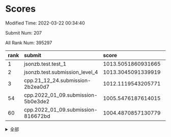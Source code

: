 # Scores

Modified Time: 2022-03-22 00:34:40

Submit Num: 207

All Rank Num: 395297

| rank |               submit               |       score        |       sigma        | pk_num |
| :--- | :--------------------------------- | :----------------- | :----------------- | :----- |
| 1    | jsonzb.test.test_1                 | 1013.5051860931665 | 0.809475494969395  | 7636   |
| 2    | jsonzb.test.submission_level_4     | 1013.3045091339919 | 0.8045881390398025 | 7640   |
| 3    | cpp.21_12_24.submission-2b2ea0d7   | 1012.1119543205771 | 0.8029288491403079 | 7641   |
| 54   | cpp.2022_01_09.submission-5b0e3de2 | 1005.5476187614015 | 0.7210399801367973 | 7637   |
| 60   | cpp.2022_01_09.submission-816672bd | 1004.4870857130779 | 0.7211935246985366 | 7639   |


<details>
<summary>全部</summary>

| rank |                 submit                 |       score        |       sigma        | pk_num |
| :--- | :------------------------------------- | :----------------- | :----------------- | :----- |
| 1    | jsonzb.test.test_1                     | 1013.5051860931665 | 0.809475494969395  | 7636   |
| 2    | jsonzb.test.submission_level_4         | 1013.3045091339919 | 0.8045881390398025 | 7640   |
| 3    | cpp.21_12_24.submission-2b2ea0d7       | 1012.1119543205771 | 0.8029288491403079 | 7641   |
| 4    | gobigger.level_3.submission_level_3_10 | 1011.5527471034077 | 0.7540395769346858 | 7636   |
| 5    | gobigger.level_3.submission_level_3_21 | 1011.3304103043255 | 0.784008629674298  | 7639   |
| 6    | gobigger.level_3.submission_level_3_44 | 1011.3239647519631 | 0.7618419112895586 | 7641   |
| 7    | gobigger.level_3.submission_level_3_22 | 1011.0932415967484 | 0.7642295451044263 | 7645   |
| 8    | gobigger.level_3.submission_level_3_5  | 1011.088093817528  | 0.7686309828366344 | 7641   |
| 9    | gobigger.level_3.submission_level_3_4  | 1010.912814121894  | 0.7742916164533736 | 7635   |
| 10   | gobigger.level_3.submission_level_3_15 | 1010.8780709038755 | 0.7478969862349646 | 7633   |
| 11   | gobigger.level_3.submission_level_3_32 | 1010.8577506656574 | 0.7760305955872141 | 7639   |
| 12   | gobigger.level_3.submission_level_3_27 | 1010.7860220786087 | 0.7885526054813402 | 7638   |
| 13   | gobigger.level_3.submission_level_3_37 | 1010.7519858392031 | 0.7905676805956272 | 7635   |
| 14   | gobigger.level_3.submission_level_3_18 | 1010.7499659545915 | 0.7748327323175015 | 7638   |
| 15   | gobigger.level_3.submission_level_3_12 | 1010.6549429999172 | 0.7470555663585754 | 7634   |
| 16   | gobigger.level_3.submission_level_3_26 | 1010.5986685746058 | 0.7502642447517103 | 7635   |
| 17   | gobigger.level_3.submission_level_3_24 | 1010.5240762227169 | 0.7707587209691951 | 7643   |
| 18   | gobigger.level_3.submission_level_3_1  | 1010.3395828777001 | 0.7660799691663414 | 7641   |
| 19   | gobigger.level_3.submission_level_3_2  | 1010.3306100092067 | 0.7471034690561188 | 7640   |
| 20   | gobigger.level_3.submission_level_3_8  | 1010.3183625763355 | 0.76104344040805   | 7639   |
| 21   | gobigger.level_3.submission_level_3_48 | 1010.3102626082613 | 0.7499783600830798 | 7635   |
| 22   | gobigger.level_3.submission_level_3_7  | 1010.2971907421991 | 0.7594902361516258 | 7635   |
| 23   | gobigger.level_3.submission_level_3_45 | 1010.2891630214874 | 0.7905285986821782 | 7637   |
| 24   | gobigger.level_3.submission_level_3_42 | 1010.2217243572067 | 0.7749447176437991 | 7637   |
| 25   | gobigger.level_3.submission_level_3_13 | 1010.1331595358374 | 0.7466375503650818 | 7634   |
| 26   | gobigger.level_3.submission_level_3_35 | 1010.1166608669225 | 0.7716465483209485 | 7640   |
| 27   | gobigger.level_3.submission_level_3_40 | 1010.0938565881736 | 0.732782569436648  | 7638   |
| 28   | gobigger.level_3.submission_level_3_3  | 1010.0604114004166 | 0.7532439221276412 | 7643   |
| 29   | gobigger.level_3.submission_level_3_9  | 1010.0598122119374 | 0.7840429402970882 | 7640   |
| 30   | gobigger.level_3.submission_level_3_43 | 1010.0046066480667 | 0.7841602370094507 | 7639   |
| 31   | gobigger.level_3.submission_level_3_41 | 1009.9451851556781 | 0.76820984924952   | 7638   |
| 32   | gobigger.level_3.submission_level_3_19 | 1009.9266885515534 | 0.7735057776472349 | 7636   |
| 33   | gobigger.level_3.submission_level_3_0  | 1009.9149247100108 | 0.7275421391040277 | 7641   |
| 34   | gobigger.level_3.submission_level_3_28 | 1009.8821010858028 | 0.7439929258100274 | 7640   |
| 35   | gobigger.level_3.submission_level_3_11 | 1009.8422124718111 | 0.7703476908247133 | 7639   |
| 36   | gobigger.level_3.submission_level_3_47 | 1009.8291196596667 | 0.7438032595337115 | 7640   |
| 37   | gobigger.level_3.submission_level_3_6  | 1009.6154654989027 | 0.7550578897802723 | 7646   |
| 38   | gobigger.level_3.submission_level_3_23 | 1009.5665986917429 | 0.7414729326732512 | 7641   |
| 39   | gobigger.level_3.submission_level_3_20 | 1009.4869619048176 | 0.7481691803997124 | 7634   |
| 40   | gobigger.level_3.submission_level_3_36 | 1009.4791033237906 | 0.7434091590942548 | 7641   |
| 41   | gobigger.level_3.submission_level_3_38 | 1009.4608869017079 | 0.7594930466829141 | 7639   |
| 42   | gobigger.level_3.submission_level_3_29 | 1009.4438194168964 | 0.7472342754405148 | 7641   |
| 43   | gobigger.level_3.submission_level_3_31 | 1009.4294371607122 | 0.7579717463488918 | 7641   |
| 44   | gobigger.level_3.submission_level_3_46 | 1009.2026035683242 | 0.7674911752102194 | 7643   |
| 45   | gobigger.level_3.submission_level_3_14 | 1009.1889939673218 | 0.7360019938795126 | 7638   |
| 46   | gobigger.level_3.submission_level_3_33 | 1009.1576603244831 | 0.7381014113600738 | 7635   |
| 47   | gobigger.level_3.submission_level_3_39 | 1009.0050191743504 | 0.7369887796321306 | 7640   |
| 48   | gobigger.level_3.submission_level_3_17 | 1008.8869557191496 | 0.7527765696372244 | 7636   |
| 49   | gobigger.level_3.submission_level_3_34 | 1008.8080798113251 | 0.7484796281001858 | 7640   |
| 50   | gobigger.level_3.submission_level_3_49 | 1008.790351337022  | 0.7317766342144749 | 7632   |
| 51   | gobigger.level_3.submission_level_3_16 | 1008.69328165302   | 0.7563764947585769 | 7640   |
| 52   | gobigger.level_3.submission_level_3_30 | 1008.2855995280715 | 0.7452919164623197 | 7638   |
| 53   | gobigger.level_3.submission_level_3_25 | 1007.2342053885881 | 0.7377603585554041 | 7635   |
| 54   | cpp.2022_01_09.submission-5b0e3de2     | 1005.5476187614015 | 0.7210399801367973 | 7637   |
| 55   | gobigger.level_1.submission_level_1_1  | 1005.2748569789197 | 0.719973932720254  | 7636   |
| 56   | gobigger.level_1.submission_level_1_35 | 1005.2272270404032 | 0.7220309344614576 | 7636   |
| 57   | gobigger.level_1.submission_level_1_28 | 1004.7239380270239 | 0.7244598300270116 | 7640   |
| 58   | gobigger.level_1.submission_level_1_33 | 1004.6696949183298 | 0.7193726111789505 | 7642   |
| 59   | gobigger.level_1.submission_level_1_24 | 1004.6197702381826 | 0.7178131085251848 | 7637   |
| 60   | cpp.2022_01_09.submission-816672bd     | 1004.4870857130779 | 0.7211935246985366 | 7639   |
| 61   | gobigger.level_1.submission_level_1_8  | 1004.4801001219994 | 0.7200912010522396 | 7637   |
| 62   | gobigger.level_1.submission_level_1_16 | 1004.2097272224763 | 0.710464212055101  | 7638   |
| 63   | gobigger.level_1.submission_level_1_21 | 1004.1694971674262 | 0.7096180884066342 | 7637   |
| 64   | gobigger.level_1.submission_level_1_44 | 1004.0980496206251 | 0.7103416459423587 | 7632   |
| 65   | gobigger.level_1.submission_level_1_22 | 1004.0257005514769 | 0.7179272095594718 | 7638   |
| 66   | gobigger.level_1.submission_level_1_30 | 1003.8952676946375 | 0.7159696780330487 | 7640   |
| 67   | gobigger.level_1.submission_level_1_18 | 1003.8657907094623 | 0.7241206091881957 | 7631   |
| 68   | gobigger.level_1.submission_level_1_27 | 1003.8200192502316 | 0.7169368347294891 | 7636   |
| 69   | gobigger.level_1.submission_level_1_9  | 1003.7242229685272 | 0.7211309146056278 | 7639   |
| 70   | gobigger.level_1.submission_level_1_17 | 1003.6947816994808 | 0.7254909184149361 | 7639   |
| 71   | gobigger.level_1.submission_level_1_40 | 1003.6612715739598 | 0.7211369424785873 | 7633   |
| 72   | gobigger.level_1.submission_level_1_23 | 1003.6533032818382 | 0.7133816536491241 | 7640   |
| 73   | gobigger.level_1.submission_level_1_43 | 1003.5702491648414 | 0.7115615103644836 | 7639   |
| 74   | gobigger.level_1.submission_level_1_5  | 1003.5095679241001 | 0.7205080182258005 | 7641   |
| 75   | gobigger.level_1.submission_level_1_48 | 1003.4742620206813 | 0.7259755752500687 | 7633   |
| 76   | gobigger.level_1.submission_level_1_49 | 1003.4482915152369 | 0.7157380814216192 | 7637   |
| 77   | gobigger.level_1.submission_level_1_29 | 1003.4456540500414 | 0.7188278296772697 | 7640   |
| 78   | gobigger.level_1.submission_level_1_37 | 1003.4080561873241 | 0.7087732864880218 | 7636   |
| 79   | gobigger.level_1.submission_level_1_26 | 1003.4031471206043 | 0.7191949236575015 | 7638   |
| 80   | gobigger.level_1.submission_level_1_11 | 1003.2657701159739 | 0.7155064662036534 | 7636   |
| 81   | gobigger.level_1.submission_level_1_46 | 1003.2318999887107 | 0.7198398812087566 | 7630   |
| 82   | gobigger.level_1.submission_level_1_32 | 1003.2312915926598 | 0.7084270020542383 | 7638   |
| 83   | gobigger.level_1.submission_level_1_38 | 1003.21789468156   | 0.7229418218288752 | 7644   |
| 84   | gobigger.level_1.submission_level_1_42 | 1003.2109387674953 | 0.7168016879132323 | 7640   |
| 85   | gobigger.level_1.submission_level_1_36 | 1003.1888889194298 | 0.7187846085574249 | 7638   |
| 86   | gobigger.level_1.submission_level_1_15 | 1003.1530277065032 | 0.7198896318152812 | 7645   |
| 87   | gobigger.level_1.submission_level_1_45 | 1003.066162005424  | 0.7164251106602985 | 7640   |
| 88   | gobigger.level_1.submission_level_1_41 | 1002.9782457972901 | 0.7240770969555969 | 7640   |
| 89   | gobigger.level_1.submission_level_1_6  | 1002.9748920987901 | 0.7111487333775863 | 7643   |
| 90   | gobigger.level_1.submission_level_1_7  | 1002.9736150369628 | 0.7208805203626548 | 7641   |
| 91   | gobigger.level_1.submission_level_1_20 | 1002.9444664755255 | 0.7224045351922873 | 7643   |
| 92   | gobigger.level_1.submission_level_1_4  | 1002.8955085690184 | 0.7164668975964733 | 7640   |
| 93   | gobigger.level_1.submission_level_1_31 | 1002.8775005680408 | 0.7183814287590998 | 7634   |
| 94   | gobigger.level_1.submission_level_1_2  | 1002.7846952249276 | 0.7130295110865222 | 7637   |
| 95   | gobigger.level_1.submission_level_1_10 | 1002.7844008608809 | 0.7219749910819632 | 7641   |
| 96   | gobigger.level_1.submission_level_1_25 | 1002.7199492524707 | 0.7207008740459055 | 7635   |
| 97   | gobigger.level_1.submission_level_1_0  | 1002.6126736385404 | 0.7135026005995888 | 7640   |
| 98   | gobigger.level_1.submission_level_1_19 | 1002.5990001420774 | 0.7147230918057403 | 7641   |
| 99   | gobigger.level_1.submission_level_1_34 | 1002.5751966773544 | 0.7282013103201286 | 7641   |
| 100  | gobigger.level_1.submission_level_1_14 | 1002.5278750188257 | 0.7086315819467444 | 7639   |
| 101  | gobigger.level_1.submission_level_1_47 | 1002.387036938447  | 0.7131453632270559 | 7639   |
| 102  | gobigger.level_1.submission_level_1_3  | 1002.3411999707195 | 0.7177263820389032 | 7638   |
| 103  | gobigger.level_1.submission_level_1_13 | 1002.0517026204817 | 0.7163821260382436 | 7642   |
| 104  | gobigger.level_1.submission_level_1_12 | 1001.7074911979602 | 0.7148220808536848 | 7641   |
| 105  | gobigger.level_1.submission_level_1_39 | 1001.6421347931081 | 0.7224194132640811 | 7634   |
| 106  | gobigger.random.submission_random_28   | 998.2774377004182  | 0.7145377641631319 | 7637   |
| 107  | gobigger.random.submission_random_19   | 997.1288359589513  | 0.6980633691754753 | 7639   |
| 108  | gobigger.random.submission_random_40   | 997.1082034406439  | 0.7057949108004352 | 7640   |
| 109  | gobigger.random.submission_random_26   | 996.7764332303803  | 0.7031356809735121 | 7641   |
| 110  | gobigger.random.submission_random_49   | 996.7732322838485  | 0.7032643620065179 | 7638   |
| 111  | gobigger.random.submission_random_47   | 996.7436635895872  | 0.7007594462850677 | 7638   |
| 112  | gobigger.random.submission_random_15   | 996.7425995685817  | 0.7086910501495954 | 7638   |
| 113  | gobigger.random.submission_random_8    | 996.724323626236   | 0.7057888994773921 | 7639   |
| 114  | gobigger.random.submission_random_43   | 996.6700573283426  | 0.71139810294109   | 7640   |
| 115  | gobigger.random.submission_random_31   | 996.6117514647871  | 0.7041395851930738 | 7641   |
| 116  | gobigger.random.submission_random_45   | 996.5491899608331  | 0.7065597778245848 | 7637   |
| 117  | gobigger.random.submission_random_23   | 996.5439646410708  | 0.7059250622535225 | 7635   |
| 118  | gobigger.random.submission_random_24   | 996.4865019195732  | 0.7063759268721691 | 7634   |
| 119  | gobigger.random.submission_random_41   | 996.4323924961573  | 0.7041506100130267 | 7639   |
| 120  | gobigger.random.submission_random_48   | 996.3169739909521  | 0.7020579600968821 | 7640   |
| 121  | gobigger.random.submission_random_32   | 996.2815752395663  | 0.7093626476243376 | 7641   |
| 122  | gobigger.random.submission_random_1    | 996.2178996503952  | 0.7250999715217201 | 7636   |
| 123  | gobigger.random.submission_random_14   | 996.21587868811    | 0.704393863675414  | 7644   |
| 124  | gobigger.random.submission_random_30   | 996.1693709290438  | 0.7104242652818663 | 7641   |
| 125  | gobigger.random.submission_random_36   | 996.1345497401581  | 0.7090476651363703 | 7636   |
| 126  | gobigger.random.submission_random_6    | 996.1293251017655  | 0.7022911237030909 | 7637   |
| 127  | gobigger.random.submission_random_44   | 996.1285288008905  | 0.7028612381504701 | 7635   |
| 128  | gobigger.random.submission_random_38   | 996.122252328328   | 0.7123907508686359 | 7642   |
| 129  | gobigger.random.submission_random_3    | 996.069961414312   | 0.7080892546805863 | 7638   |
| 130  | gobigger.random.submission_random_18   | 996.0141212198502  | 0.7138273759572417 | 7636   |
| 131  | gobigger.random.submission_random_42   | 996.0123191499466  | 0.703839868597058  | 7645   |
| 132  | gobigger.random.submission_random_13   | 995.9967589451485  | 0.7137384124105342 | 7639   |
| 133  | gobigger.random.submission_random_21   | 995.9701152448326  | 0.7214246541532942 | 7639   |
| 134  | gobigger.random.submission_random_7    | 995.9576458804484  | 0.7043320714040993 | 7638   |
| 135  | gobigger.random.submission_random_37   | 995.9380099136703  | 0.711699593481661  | 7640   |
| 136  | gobigger.random.submission_random_2    | 995.9193730040395  | 0.7135761801170563 | 7638   |
| 137  | gobigger.random.submission_random_16   | 995.8771294446407  | 0.7088839018996607 | 7639   |
| 138  | gobigger.random.submission_random_0    | 995.8168907815071  | 0.7082417395277698 | 7633   |
| 139  | gobigger.random.submission_random_20   | 995.8063129799574  | 0.7100798633617006 | 7641   |
| 140  | gobigger.random.submission_random_22   | 995.7934575406589  | 0.7038798731979811 | 7639   |
| 141  | gobigger.random.submission_random_46   | 995.7839771624323  | 0.7075477789115683 | 7640   |
| 142  | gobigger.random.submission_random_10   | 995.7566951245173  | 0.7071181129232049 | 7638   |
| 143  | gobigger.random.submission_random_25   | 995.652556883957   | 0.7079392131261192 | 7636   |
| 144  | gobigger.random.submission_random_5    | 995.6348728786844  | 0.7276752962962917 | 7638   |
| 145  | gobigger.random.submission_random_39   | 995.5987336811188  | 0.7127801278093305 | 7639   |
| 146  | gobigger.random.submission_random_9    | 995.4349325745683  | 0.709347081542302  | 7639   |
| 147  | gobigger.random.submission_random_33   | 995.3994855954231  | 0.7185729682972418 | 7636   |
| 148  | gobigger.random.submission_random_35   | 995.3801955961003  | 0.7139586347328639 | 7641   |
| 149  | gobigger.random.submission_random_11   | 995.341663716295   | 0.7221523750351126 | 7641   |
| 150  | gobigger.random.submission_random_27   | 995.2695698004999  | 0.7183794603508565 | 7639   |
| 151  | gobigger.random.submission_random_17   | 995.246791949652   | 0.7026710202239191 | 7641   |
| 152  | gobigger.random.submission_random_4    | 995.2294841128289  | 0.7226663231203099 | 7643   |
| 153  | gobigger.random.submission_random_34   | 995.1162656927323  | 0.7042047032593013 | 7637   |
| 154  | gobigger.random.submission_random_12   | 994.7048761996083  | 0.720555953260585  | 7639   |
| 155  | gobigger.random.submission_random_29   | 994.479167205186   | 0.7090549312880794 | 7638   |
| 156  | gobigger.level_2.submission_level_2_41 | 993.8953159973662  | 0.7364653144137832 | 7637   |
| 157  | gobigger.level_2.submission_level_2_36 | 993.513521354565   | 0.738368800439661  | 7639   |
| 158  | gobigger.level_2.submission_level_2_5  | 993.4644971424958  | 0.7243291122448665 | 7639   |
| 159  | gobigger.level_2.submission_level_2_3  | 993.4331838015414  | 0.7322877255709158 | 7636   |
| 160  | gobigger.level_2.submission_level_2_7  | 993.3025034818025  | 0.7291524591041878 | 7641   |
| 161  | gobigger.level_2.submission_level_2_8  | 993.1973712802951  | 0.7331685740516853 | 7643   |
| 162  | gobigger.level_2.submission_level_2_35 | 993.0546563641107  | 0.7185312313316062 | 7644   |
| 163  | gobigger.level_2.submission_level_2_40 | 992.9833877694248  | 0.7339466946441272 | 7640   |
| 164  | gobigger.level_2.submission_level_2_11 | 992.7399417074187  | 0.7441504661802824 | 7637   |
| 165  | gobigger.level_2.submission_level_2_48 | 992.7029653376493  | 0.7122858860140973 | 7641   |
| 166  | gobigger.level_2.submission_level_2_10 | 992.6280456357841  | 0.7550036272776204 | 7638   |
| 167  | gobigger.level_2.submission_level_2_44 | 992.6114665640005  | 0.7627869971060011 | 7643   |
| 168  | gobigger.level_2.submission_level_2_13 | 992.3142539946439  | 0.7354161426723738 | 7641   |
| 169  | gobigger.level_2.submission_level_2_28 | 992.3131487464993  | 0.7581338324525954 | 7639   |
| 170  | gobigger.level_2.submission_level_2_47 | 992.2257969515722  | 0.7504184964533259 | 7638   |
| 171  | gobigger.level_2.submission_level_2_23 | 992.2153233159478  | 0.7292774438765248 | 7630   |
| 172  | gobigger.level_2.submission_level_2_2  | 992.1937438070929  | 0.7479114249407179 | 7640   |
| 173  | gobigger.level_2.submission_level_2_4  | 992.1368469815397  | 0.735308855795535  | 7639   |
| 174  | gobigger.level_2.submission_level_2_26 | 992.0649383992364  | 0.7435267750330434 | 7639   |
| 175  | gobigger.level_2.submission_level_2_49 | 992.0597296583566  | 0.7650596731311117 | 7644   |
| 176  | gobigger.level_2.submission_level_2_46 | 992.0565354865993  | 0.7550983080082472 | 7640   |
| 177  | gobigger.level_2.submission_level_2_20 | 992.0127193054428  | 0.7417660836430334 | 7635   |
| 178  | gobigger.level_2.submission_level_2_39 | 992.0081005204462  | 0.751927171489671  | 7639   |
| 179  | gobigger.level_2.submission_level_2_16 | 992.0069158923422  | 0.7590167988153683 | 7645   |
| 180  | gobigger.level_2.submission_level_2_33 | 991.9185491673478  | 0.7352683972806864 | 7639   |
| 181  | gobigger.level_2.submission_level_2_43 | 991.8861952048104  | 0.7579761114829949 | 7641   |
| 182  | gobigger.level_2.submission_level_2_15 | 991.8627925186494  | 0.7551966961426334 | 7639   |
| 183  | gobigger.level_2.submission_level_2_25 | 991.8218483585736  | 0.7653635556590495 | 7639   |
| 184  | gobigger.level_2.submission_level_2_12 | 991.7939531491941  | 0.747783895229708  | 7637   |
| 185  | gobigger.level_2.submission_level_2_17 | 991.7500850430841  | 0.7569631137445808 | 7640   |
| 186  | gobigger.level_2.submission_level_2_34 | 991.6756913709999  | 0.747456588333481  | 7634   |
| 187  | gobigger.level_2.submission_level_2_18 | 991.6699788499391  | 0.7395810333668599 | 7637   |
| 188  | gobigger.level_2.submission_level_2_27 | 991.6250672538177  | 0.7488139785106939 | 7637   |
| 189  | gobigger.level_2.submission_level_2_1  | 991.5880366951058  | 0.7407206581595526 | 7642   |
| 190  | gobigger.level_2.submission_level_2_21 | 991.4917201866899  | 0.7515482326395049 | 7638   |
| 191  | gobigger.level_2.submission_level_2_22 | 991.4191333684211  | 0.7385567550580279 | 7637   |
| 192  | gobigger.level_2.submission_level_2_9  | 991.3823885346983  | 0.730212802565534  | 7639   |
| 193  | gobigger.level_2.submission_level_2_0  | 991.3638977917664  | 0.7517253615557088 | 7637   |
| 194  | gobigger.level_2.submission_level_2_37 | 991.3210422549166  | 0.7437964375146573 | 7638   |
| 195  | gobigger.level_2.submission_level_2_32 | 991.3164149660147  | 0.7424192268333253 | 7640   |
| 196  | gobigger.level_2.submission_level_2_14 | 991.3045607884574  | 0.7484895309282364 | 7641   |
| 197  | gobigger.level_2.submission_level_2_31 | 991.2548111007605  | 0.7361200925406972 | 7635   |
| 198  | gobigger.level_2.submission_level_2_19 | 991.2387741693262  | 0.7695387011364109 | 7639   |
| 199  | gobigger.level_2.submission_level_2_30 | 991.204706832919   | 0.7624924027019705 | 7640   |
| 200  | gobigger.level_2.submission_level_2_38 | 991.157968791067   | 0.7521428773523606 | 7639   |
| 201  | gobigger.level_2.submission_level_2_6  | 991.0776748480633  | 0.7487235657946988 | 7636   |
| 202  | gobigger.level_2.submission_level_2_24 | 990.9891844830124  | 0.7526007765121403 | 7637   |
| 203  | gobigger.level_2.submission_level_2_29 | 990.8526752202191  | 0.7846605219489826 | 7634   |
| 204  | gobigger.level_2.submission_level_2_45 | 990.644631139407   | 0.7407399169191445 | 7640   |
| 205  | gobigger.level_2.submission_level_2_42 | 990.3026131042543  | 0.7492350535478163 | 7643   |
| 206  | gobigger.none.submission_none_0        | 976.9132919546636  | 1.459670359935718  | 7640   |
| 207  | gobigger.none.submission_none_1        | 973.5664342326144  | 1.739657725982109  | 7636   |

</details>
